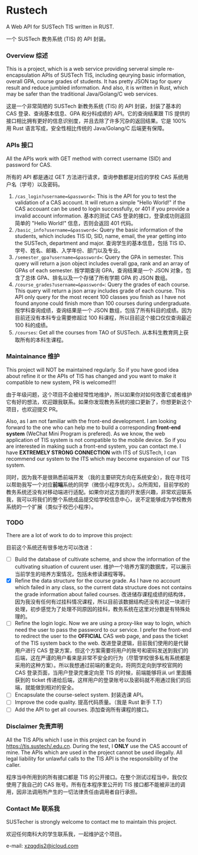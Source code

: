 # Rustech
A Web API for SUSTech TIS written in RUST.

一个 SUSTech 教务系统 (TIS) 的 API 封装。
### Overview 综述

This is a project, which is a web service providing serveral simple re-encapsulation APIs of SUSTech TIS, including qeurying basic information, overall GPA, course grades of students. It has pretty JSON tag for query result and reduce jumbled information. And also, it is written in Rust, which may be safer than the traditional Java/Golang/C web services.

这是一个非常简陋的 SUSTech 新教务系统 (TIS) 的 API 封装，封装了基本的 CAS 登录、查询基本信息、GPA 和分科成绩的 API。它的查询结果跟 TIS 提供的接口相比拥有更好的信息识别度，并且去除了许多冗杂的返回结果。它是 100% 用 Rust 语言写成，安全性相比传统的 Java/Golang/C 后端更有保障。

### APIs 接口
All the APIs work with GET method with correct username (SID) and password for CAS. 

所有的 API 都是通过 GET 方法进行请求，查询参数都是对应的学校 CAS 系统用户名（学号）以及密码。
1. `/cas_login?username=&password=`: This is the API for you to test the validation of a CAS account. It will return a simple "Hello World!" if the CAS accouant can be used to login successfully, or 401 if you provide a invalid account information. 基本的测试 CAS 登录的接口，登录成功则返回简单的 "Hello World!" 信息，否则会返回 401 代码。
2. `/basic_info?username=&password=`: Query the basic information of the students, which includes TIS ID, SID, name, email, the year getting into the SUSTech, department and major. 查询学生的基本信息，包括 TIS ID、学号、姓名、邮箱、入学年份、部门以及专业。
3. `/semester_gpa?username=&password=`: Query the GPA in semester. This query will return a json object includes overall gpa, rank and an array of GPAs of each semester. 按学期查询 GPA，查询结果是一个 JSON 对象，包含了总体 GPA、排名以及一个存储了所有学期 GPA 的 JSON 数组。
4. `/course_grades?username=&password=`: Query the grades of each course. This query will return a json array includes grade of each course. This API only query for the most recent 100 classes you finish as I have not found anyone could finish more than 100 courses during undergraduate. 按学科查询成绩，查询结果是一个 JSON 数组，包括了所有科目的成绩。因为目前还没有本科专业需要修超过 100 科课程，所以目前这个接口仅仅查询最近 100 科的成绩。
5. `/courses`: Get all the courses from TAO of SUSTech. 从本科生教育网上获取所有的本科生课程。

### Maintainance 维护
This project will NOT be maintained regularly. So if you have good idea about refine it or the APIs of TIS has changed and you want to make it compatible to new system, PR is welcomed!!!

由于年级问题，这个项目不会被经常性地维护，所以如果你对如何改善它或者维护它有好的想法，欢迎跟我联系。如果你发现教务系统的接口更新了，你想更新这个项目，也欢迎提交 PR。

Also, as I am not familiar with the front-end development. I am looking forward to the one who can help me to build a corresponding **front-end system** (WeChat Mini Program is prefered). As we know, the web application of TIS system is not compatible to the mobile device. So if you are interested in making such a front-end system, you can contact me. I have **EXTREMELY STRONG CONNECTION** with ITS of SUSTech, I can recommend our system to the ITS which may become expansion of our TIS system.

同时，因为我不是很熟悉前端开发 （我的主要研究方向在系统安全），我在寻找可以帮助我写一个对应**前端**系统的同学（微信小程序优先）。众所周知，目前学校的教务系统还没有对移动端进行适配。如果你对这方面的开发感兴趣，非常欢迎联系我，我可以将我们的整个系统成品提交给学校信息中心，说不定能够成为学校教务系统的一个扩展（类似于校巴小程序）。

### TODO
There are a lot of work to do to improve this project:

目前这个系统还有很多地方可以改进：

- [ ] Build the database of cultivate scheme, and show the information of the cultivating situation of cuurent user. 维护一个培养方案的数据库，可以展示当前学生的培养方案情况，包括未修读课程等等。
- [X] Refine the data structure for the course grade. As I have no account which failed in any class, so the current data structure does not contains the grade information about failed courses. 改进储存课程成绩的结构体，因为我没有任何有过挂科情况课程，所以目前该数据结构还没有对这一块进行处理，初步感觉为了处理不同原因的挂科，教务系统在这里对分数是有特殊处理的。
- [ ] Refine the login logic. Now we are using a proxy-like way to login, which need the user to pass the password to our service. I prefer the front-end to redirect the user to the **OFFICIAL** CAS web page, and pass the ticket of the TIS system back to the web. 改进登录逻辑，目前我们使用的是代替用户进行 CAS 登录方案，但这个方案需要将用户的账号和密码发送到我们的后端，这在严谨的用户看来是非常不安全的行为（尽管学校很多私有系统都是采用的这种方案）。所以我想通过前端的重定向，将网页定向到学校官网的 CAS 登录页面，当用户登录完重定向至 TIS 的时候，前端能够将从 url 里面捕获到的 ticket 传递给后端，这样用户的登录账号以及密码就不用通过我们的后端，就能做到相对的安全。
- [ ] Encapsulate the course-select system. 封装选课 API。
- [ ] Improve the code quality. 提高代码质量。（我是 Rust 新手 T.T）
- [ ] Add the API to get all courses. 添加查询所有课程的接口。

### Disclaimer 免责声明
All the TIS APIs which I use in this project can be found in https://tis.sustech/.edu.cn. During the test, I **ONLY** use the CAS account of mine. The APIs which are used in the project cannot be used illegally. All legal liability for unlawful calls to the TIS API is the responsibility of the caller. 

程序当中所用到的所有接口都是 TIS 的公开接口。在整个测试过程当中，我仅仅使用了我自己的 CAS 账号。所有在本程序里公开的 TIS 接口都不能被非法的调用，因非法调用所产生的一切法律责任由调用者自行承担。

### Contact Me 联系我
SUSTecher is strongly welcome to contact me to maintain this project. 

欢迎任何南科大的学生联系我，一起维护这个项目。

e-mail: xzqgdjs2@icloud.com